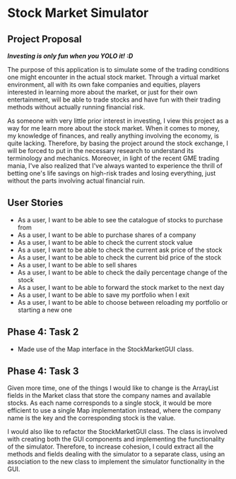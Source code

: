 # Stock Market Simulator

## Project Proposal

***Investing is only fun when you YOLO it! :D***

The purpose of this application is to simulate some of the trading conditions one might encounter in the actual 
stock market. Through a virtual market environment, all with its own fake companies and equities, players
interested in learning more about the market, or just for their own entertainment, will be able to trade stocks
and have fun with their trading methods without actually running financial risk. 

As someone with very little prior interest in investing, I view this project as a way for me learn more about the stock 
market. When it comes to money, my knowledge of finances, and really anything involving the economy, is quite lacking. 
Therefore, by basing the project around the stock exchange, I will be forced to put in the necessary research to 
understand its terminology and mechanics. Moreover, in light of the recent GME trading mania, I've also realized that 
I've always wanted to experience the thrill of betting one's life savings on high-risk trades and losing everything, 
just without the parts involving actual financial ruin.   


## User Stories
- As a user, I want to be able to see the catalogue of stocks to purchase from
- As a user, I want to be able to purchase shares of a company
- As a user, I want to be able to check the current stock value
- As a user, I want to be able to check the current ask price of the stock
- As a user, I want to be able to check the current bid price of the stock 
- As a user, I want to be able to sell shares
- As a user, I want to be able to check the daily percentage change of the stock
- As a user, I want to be able to forward the stock market to the next day
- As a user, I want to be able to save my portfolio when I exit
- As a user, I want to be able to choose between reloading my portfolio or starting a new one

## Phase 4: Task 2
- Made use of the Map interface in the StockMarketGUI class. 

## Phase 4: Task 3
Given more time, one of the things I would like to change is the ArrayList fields in the Market class that store the
company names and available stocks. As each name corresponds to a single stock, it would be more efficient to use a 
single Map implementation instead, where the company name is the key and the corresponding stock is the value. 

I would also like to refactor the StockMarketGUI class. The class is involved with creating both the GUI components and
implementing the functionality of the simulator. Therefore, to increase cohesion, I could extract all the methods
and fields dealing with the simulator to a separate class, using an association to the new class to implement the 
simulator functionality in the GUI. 




